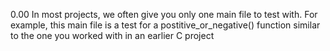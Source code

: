 0.00 In most projects, we often give you only one main file to test with. For example, this main file is a test for a postitive_or_negative() function similar to the one you worked with in an earlier C project